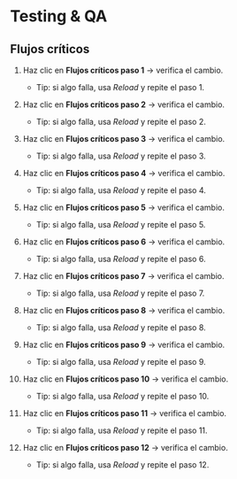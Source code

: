 # Testing & QA

## Flujos críticos

1. Haz clic en **Flujos críticos paso 1** → verifica el cambio.

    - Tip: si algo falla, usa *Reload* y repite el paso 1.

2. Haz clic en **Flujos críticos paso 2** → verifica el cambio.

    - Tip: si algo falla, usa *Reload* y repite el paso 2.

3. Haz clic en **Flujos críticos paso 3** → verifica el cambio.

    - Tip: si algo falla, usa *Reload* y repite el paso 3.

4. Haz clic en **Flujos críticos paso 4** → verifica el cambio.

    - Tip: si algo falla, usa *Reload* y repite el paso 4.

5. Haz clic en **Flujos críticos paso 5** → verifica el cambio.

    - Tip: si algo falla, usa *Reload* y repite el paso 5.

6. Haz clic en **Flujos críticos paso 6** → verifica el cambio.

    - Tip: si algo falla, usa *Reload* y repite el paso 6.

7. Haz clic en **Flujos críticos paso 7** → verifica el cambio.

    - Tip: si algo falla, usa *Reload* y repite el paso 7.

8. Haz clic en **Flujos críticos paso 8** → verifica el cambio.

    - Tip: si algo falla, usa *Reload* y repite el paso 8.

9. Haz clic en **Flujos críticos paso 9** → verifica el cambio.

    - Tip: si algo falla, usa *Reload* y repite el paso 9.

10. Haz clic en **Flujos críticos paso 10** → verifica el cambio.

    - Tip: si algo falla, usa *Reload* y repite el paso 10.

11. Haz clic en **Flujos críticos paso 11** → verifica el cambio.

    - Tip: si algo falla, usa *Reload* y repite el paso 11.

12. Haz clic en **Flujos críticos paso 12** → verifica el cambio.

    - Tip: si algo falla, usa *Reload* y repite el paso 12.
